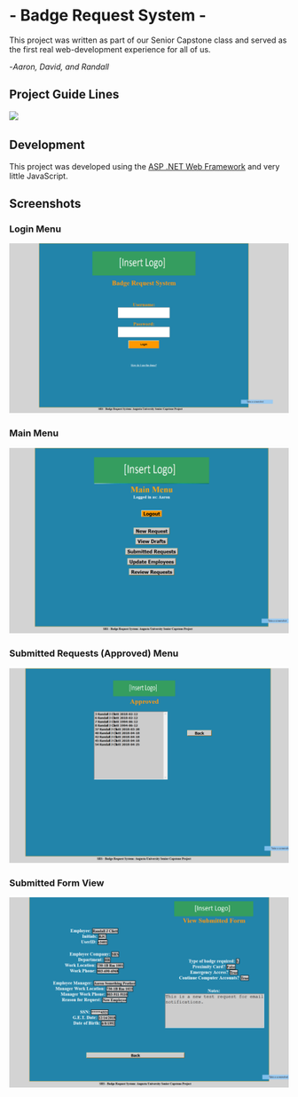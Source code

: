 
# - Badge Request System -

This project was written as part of our Senior Capstone class and served as the first real web-development experience for all of us.


 
-*Aaron, David, and Randall*

## Project Guide Lines

 [<img src="https://img.shields.io/badge/Guide%20Lines-Link-blue.svg?style=for-the-badge&logo=appveyor">](https://github.com/aaprather/Click-Servant/raw/Development/Click-Servant.exe)
 

## Development

This project was developed using the [ASP .NET Web Framework](https://dotnet.microsoft.com/apps/aspnet) and very little JavaScript.

## Screenshots

### Login Menu
![enter image description here](https://raw.githubusercontent.com/BadgeRequestSystem/SRSWebApp/PostSemesterUpdates/Images/Screenshot_1.png)
### Main Menu
![enter image description here](https://raw.githubusercontent.com/BadgeRequestSystem/SRSWebApp/PostSemesterUpdates/Images/Screenshot_2.png)
### Submitted Requests (Approved) Menu
![enter image description here](https://raw.githubusercontent.com/BadgeRequestSystem/SRSWebApp/PostSemesterUpdates/Images/Screenshot_3.png)
### Submitted Form View
![enter image description here](https://raw.githubusercontent.com/BadgeRequestSystem/SRSWebApp/PostSemesterUpdates/Images/Screenshot_4.png)
